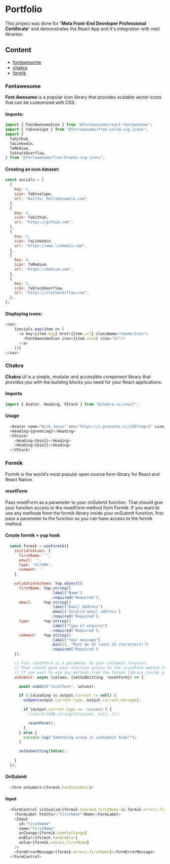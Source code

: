 # Portfolio

This project was done for <b>'Meta Front-End Developer Professional Certificate'</b> and demonstrates the React App and it's integration with next libraries.

## Content
* [fontawesome](#fontawesome) 
* [chakra](#chakra) 
* [formik](#formik)

### Fontawesome
<b>Font Awesome</b> is a popular icon library that provides scalable vector icons that can be customized with CSS. 

#### Imports:
```js
import { FontAwesomeIcon } from "@fortawesome/react-fontawesome";
import { faEnvelope } from "@fortawesome/free-solid-svg-icons";
import {
  faGithub,
  faLinkedin,
  faMedium,
  faStackOverflow,
} from "@fortawesome/free-brands-svg-icons";
```

#### Creating an icon dataset:
```js
const socials = [
  {
    key: 1,
    icon: faEnvelope,
    url: "mailto: hello@example.com",
  },
  {
    key: 2,
    icon: faGithub,
    url: "https://github.com",
  },
  {
    key: 3,
    icon: faLinkedin,
    url: "https://www.linkedin.com",
  },
  {
    key: 4,
    icon: faMedium,
    url: "https://medium.com",
  },
  {
    key: 5,
    icon: faStackOverflow,
    url: "https://stackoverflow.com",
  },
];
```

#### Displaying icons:
```js
<nav>
    {socials.map(item => (
      <a key={item.key} href={item.url} className="headerIcon">
        <FontAwesomeIcon icon={item.icon} size="2x"/>
      </a>
    ))}
</nav>
```

### Chakra
<b>Chakra</b> UI is a simple, modular and accessible component library that provides you with the building blocks you need for your React applications. 

#### Imports
```js
import { Avatar, Heading, VStack } from "@chakra-ui/react";
```

#### Usage
```js
  <Avatar name="Nick Jonas" src="https://i.pravatar.cc/150?img=3" size="6xl"/>
  <Heading>{greeting}</Heading>
  <VStack>
    <Heading>{bio1}</Heading>
    <Heading>{bio2}</Heading>
  </VStack>
```

### Formik

Formik is the world's most popular open source form library for React and React Native.

#### resetForm
Pass resetForm as a parameter to your onSubmit function. 
That should give your function access to the resetForm method from Formik. 
If you want to use any methods from the formik library inside your onSubmit function, first pass a parameter to the function so you can have access to the formik method.

#### Create formik + yup hook
```js
  const formik = useFormik({
    initialValues: {
      firstName: '',
      email: '',
      type: 'hireMe',
      comment: ''
    },

    validationSchema: Yup.object({
      firstName: Yup.string()
                    .label("Name")
                    .required('Required'),
      email:     Yup.string()
                    .label("Email Address")
                    .email('Invalid email address')
                    .required('Required'),
      type:      Yup.string()
                    .label("Type of enquiry")
                    .required('Required'),
      comment:   Yup.string()
                    .label("Your message")
                    .min(25, "Must be at least 25 characters!")
                    .required('Required')
    }),

    // Pass resetForm as a parameter to your onSubmit function. 
    // That should give your function access to the resetForm method from Formik. 
    // If you want to use any methods from the formik library inside your onSubmit function, first pass a parameter to the function so you can have access to the formik method.
    onSubmit: async (values, {setSubmitting, resetForm}) => {

      await submit("localhost", values);

      if (!isLoading && output.current != null) {
        onOpen(output.current.type, output.current.message);

        if (output.current.type == 'success') {
          //alert(JSON.stringify(values, null, 2));

          resetForm();
        }
      } else {
        console.log("Something wrong in useSubmit hook!");
      }

      setSubmitting(false);
      
    }
  });
```

#### OnSubmit
```js
  <form onSubmit={formik.handleSubmit}>
```

#### Input

```js
  <FormControl isInvalid={formik.touched.firstName && formik.errors.firstName}>
    <FormLabel htmlFor="firstName">Name</FormLabel>
    <Input
      id="firstName"
      name="firstName"
      onChange={formik.handleChange}
      onBlur={formik.handleBlur}
      value={formik.values.firstName}
    />
    <FormErrorMessage>{formik.errors.firstName}</FormErrorMessage>
  </FormControl>
```